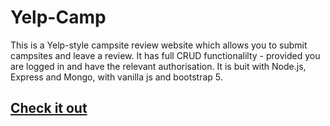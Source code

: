 # Yelp-Camp

This is a Yelp-style campsite review website which allows you to submit campsites and leave a review. 
It has full CRUD functionalilty - provided you are logged in and have the relevant authorisation.
It is buit with Node.js, Express and Mongo, with vanilla js and bootstrap 5.


## [Check it out](https://fast-shore-90977.herokuapp.com/)

